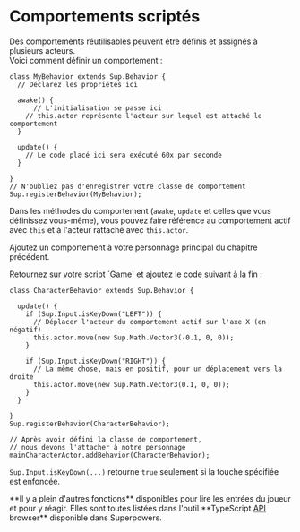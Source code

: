 # Comportements scriptés

Des comportements réutilisables peuvent être définis et assignés à plusieurs acteurs.  
Voici comment définir un comportement :

```
class MyBehavior extends Sup.Behavior {
  // Déclarez les propriétés ici

  awake() {
	  // L'initialisation se passe ici
    // this.actor représente l'acteur sur lequel est attaché le comportement
  }

  update() {
    // Le code placé ici sera exécuté 60x par seconde
  }

}
// N'oubliez pas d'enregistrer votre classe de comportement
Sup.registerBehavior(MyBehavior);
```

Dans les méthodes du comportement (`awake`, `update` et celles que vous définissez vous-même), vous pouvez faire référence au comportement actif avec `this` et à l'acteur rattaché avec `this.actor`.

Ajoutez un comportement à votre personnage principal du chapitre précédent.

<div class="action">
  <p>Retournez sur votre script `Game` et ajoutez le code suivant à la fin :
</div>

```
class CharacterBehavior extends Sup.Behavior {

  update() {
    if (Sup.Input.isKeyDown("LEFT")) {
      // Déplacer l'acteur du comportement actif sur l'axe X (en négatif)
      this.actor.move(new Sup.Math.Vector3(-0.1, 0, 0));
    }

    if (Sup.Input.isKeyDown("RIGHT")) {
      // La même chose, mais en positif, pour un déplacement vers la droite
      this.actor.move(new Sup.Math.Vector3(0.1, 0, 0));
    }
  }

}
Sup.registerBehavior(CharacterBehavior);

// Après avoir défini la classe de comportement,
// nous devons l'attacher à notre personnage
mainCharacterActor.addBehavior(CharacterBehavior);
```

`Sup.Input.isKeyDown(...)` retourne `true` seulement si la touche spécifiée est enfoncée.

<div class="note">
  **Il y a plein d'autres fonctions** disponibles pour lire les entrées du joueur et pour y réagir.  
  Elles sont toutes listées dans l'outil **TypeScript <abbr title="Application Programming Interface">API</abbr> browser** disponible dans Superpowers.
</div>
